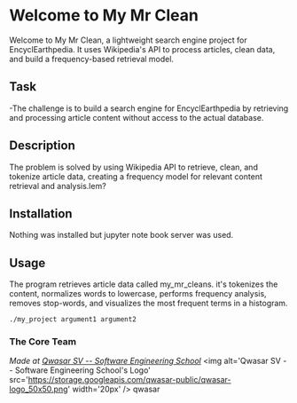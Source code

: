 # Welcome to My Mr Clean
Welcome to My Mr Clean, a lightweight search engine project for EncyclEarthpedia.
It uses Wikipedia's API to process articles, clean data, and build a frequency-based
retrieval model.

## Task
-The challenge is to build a search engine for EncyclEarthpedia by retrieving and processing article
content without access to the actual database.


## Description
The problem is solved by using Wikipedia API to retrieve, clean, and tokenize article data, creating
a frequency model for relevant content retrieval and analysis.lem?

## Installation
Nothing was installed but jupyter note book server was used.

## Usage
The program retrieves article data called my_mr_cleans. it's tokenizes the content,
normalizes words to lowercase, performs frequency analysis, removes stop-words,
and visualizes the most frequent terms in a histogram.
```
./my_project argument1 argument2
```

### The Core Team


<span><i>Made at <a href='https://qwasar.io'>Qwasar SV -- Software Engineering School</a></i></span>
<span><img alt='Qwasar SV -- Software Engineering School's Logo' src='https://storage.googleapis.com/qwasar-public/qwasar-logo_50x50.png' width='20px' /></span>
qwasar